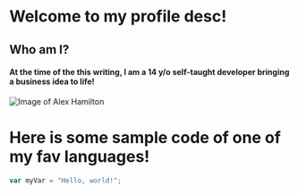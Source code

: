 # Welcome to my profile desc!
## Who am I?
#### At the time of the this writing, I am a 14 y/o self-taught developer bringing a business idea to life!
![Image of Alex Hamilton](https://upload.wikimedia.org/wikipedia/commons/thumb/4/4f/John_Trumbull_-_Alexander_Hamilton_-_Google_Art_Project.jpg/500px-John_Trumbull_-_Alexander_Hamilton_-_Google_Art_Project.jpg)

# Here is some sample code of one of my fav languages!



``` javascript
var myVar = "Hello, world!";
```


